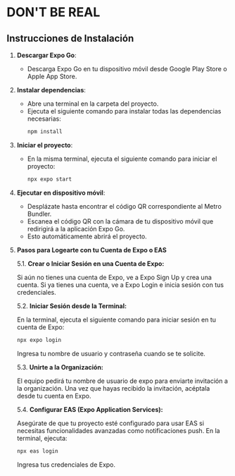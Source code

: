 # DON'T BE REAL

## Instrucciones de Instalación

1. **Descargar Expo Go**:
   - Descarga Expo Go en tu dispositivo móvil desde Google Play Store o Apple App Store.

2. **Instalar dependencias**:
   - Abre una terminal en la carpeta del proyecto.
   - Ejecuta el siguiente comando para instalar todas las dependencias necesarias:
     ```sh
     npm install
     ```

3. **Iniciar el proyecto**:
   - En la misma terminal, ejecuta el siguiente comando para iniciar el proyecto:
     ```sh
     npx expo start
     ```

4. **Ejecutar en dispositivo móvil**:
   - Desplázate hasta encontrar el código QR correspondiente al Metro Bundler.
   - Escanea el código QR con la cámara de tu dispositivo móvil que redirigirá a la aplicación Expo Go.
   - Esto automáticamente abrirá el proyecto.

5. **Pasos para Logearte con tu Cuenta de Expo o EAS**

   5.1. **Crear o Iniciar Sesión en una Cuenta de Expo:**

      Si aún no tienes una cuenta de Expo, ve a Expo Sign Up y crea una cuenta.
      Si ya tienes una cuenta, ve a Expo Login e inicia sesión con tus credenciales.
   
   5.2. **Iniciar Sesión desde la Terminal:**

      En la terminal, ejecuta el siguiente comando para iniciar sesión en tu cuenta de Expo:
      ```sh
     npx expo login
     ```
      Ingresa tu nombre de usuario y contraseña cuando se te solicite.

   5.3. **Unirte a la Organización:**

      El equipo pedirá tu nombre de usuario de expo para enviarte invitación a la organización.
      Una vez que hayas recibido la invitación, acéptala desde tu cuenta en Expo.
   
   5.4. **Configurar EAS (Expo Application Services):**
      
      Asegúrate de que tu proyecto esté configurado para usar EAS si necesitas funcionalidades avanzadas como notificaciones push.
      En la terminal, ejecuta:
      ```sh
     npx eas login
     ```
      Ingresa tus credenciales de Expo.